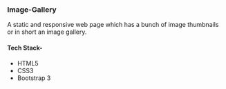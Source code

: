 ### Image-Gallery
A static and responsive web page which has a bunch of image thumbnails or in short an image gallery.

#### Tech Stack-
* HTML5
* CSS3
* Bootstrap 3
